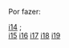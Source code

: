 Por fazer: 

[i14](https://github.com/Ricordy/SD/issues/14)       ;                       
[i15](https://github.com/Ricordy/SD/issues/15)
[i16](https://github.com/Ricordy/SD/issues/16)
[i17](https://github.com/Ricordy/SD/issues/17)
[i18](https://github.com/Ricordy/SD/issues/18)
[i19](https://github.com/Ricordy/SD/issues/19)                                  